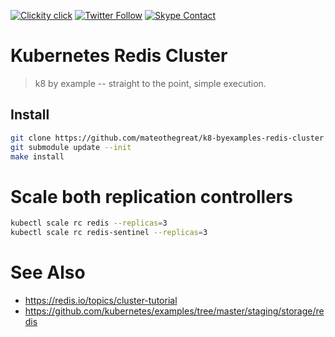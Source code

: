 <!--
#                                 __                 __
#    __  ______  ____ ___  ____ _/ /____  ____  ____/ /
#   / / / / __ \/ __ `__ \/ __ `/ __/ _ \/ __ \/ __  /
#  / /_/ / /_/ / / / / / / /_/ / /_/  __/ /_/ / /_/ /
#  \__, /\____/_/ /_/ /_/\__,_/\__/\___/\____/\__,_/
# /____                     matthewdavis.io, holla!
#
#-->

[![Clickity click](https://img.shields.io/badge/k8s%20by%20example%20yo-limit%20time-ff69b4.svg?style=flat-square)](https://k8.matthewdavis.io)
[![Twitter Follow](https://img.shields.io/twitter/follow/yomateod.svg?label=Follow&style=flat-square)](https://twitter.com/yomateod) [![Skype Contact](https://img.shields.io/badge/skype%20id-appsoa-blue.svg?style=flat-square)](skype:appsoa?chat)

# Kubernetes Redis Cluster

> k8 by example -- straight to the point, simple execution.

## Install

```sh
git clone https://github.com/mateothegreat/k8-byexamples-redis-cluster && cd k8-byexamples-redis-cluster
git submodule update --init
make install
```
# Scale both replication controllers
```sh
kubectl scale rc redis --replicas=3
kubectl scale rc redis-sentinel --replicas=3
```

# See Also
* https://redis.io/topics/cluster-tutorial
* https://github.com/kubernetes/examples/tree/master/staging/storage/redis
